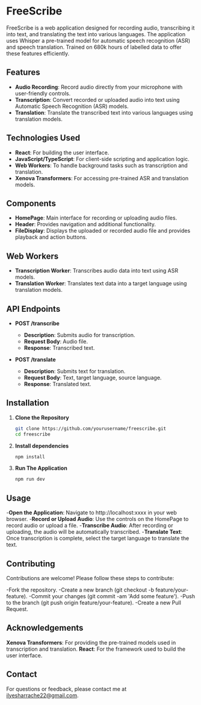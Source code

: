 # FreeScribe

FreeScribe is a web application designed for recording audio, transcribing it into text, and translating the text into various languages. The application uses Whisper a pre-trained model for automatic speech recognition (ASR) and speech translation. Trained on 680k hours of labelled data to offer these features efficiently.

## Features

- **Audio Recording**: Record audio directly from your microphone with user-friendly controls.
- **Transcription**: Convert recorded or uploaded audio into text using Automatic Speech Recognition (ASR) models.
- **Translation**: Translate the transcribed text into various languages using translation models.

## Technologies Used

- **React**: For building the user interface.
- **JavaScript/TypeScript**: For client-side scripting and application logic.
- **Web Workers**: To handle background tasks such as transcription and translation.
- **Xenova Transformers**: For accessing pre-trained ASR and translation models.

## Components

- **HomePage**: Main interface for recording or uploading audio files.
- **Header**: Provides navigation and additional functionality.
- **FileDisplay**: Displays the uploaded or recorded audio file and provides playback and action buttons.

## Web Workers

- **Transcription Worker**: Transcribes audio data into text using ASR models.
- **Translation Worker**: Translates text data into a target language using translation models.

## API Endpoints

- **POST /transcribe**
  - **Description**: Submits audio for transcription.
  - **Request Body**: Audio file.
  - **Response**: Transcribed text.

- **POST /translate**
  - **Description**: Submits text for translation.
  - **Request Body**: Text, target language, source language.
  - **Response**: Translated text.

## Installation

1. **Clone the Repository**
   ```bash
   git clone https://github.com/yourusername/freescribe.git
   cd freescribe
2. **Install dependencies**
   ```bash
   npm install
3. **Run The Application**
   ```bash
   npm run dev

## Usage
-**Open the Application**: Navigate to http://localhost:xxxx in your web browser.
-**Record or Upload Audio**: Use the controls on the HomePage to record audio or upload a file.
-**Transcribe Audio**: After recording or uploading, the audio will be automatically transcribed.
-**Translate Text**: Once transcription is complete, select the target language to translate the text.


## Contributing
Contributions are welcome! Please follow these steps to contribute:

-Fork the repository.
-Create a new branch (git checkout -b feature/your-feature).
-Commit your changes (git commit -am 'Add some feature').
-Push to the branch (git push origin feature/your-feature).
-Create a new Pull Request.


## Acknowledgements

**Xenova Transformers**: For providing the pre-trained models used in transcription and translation.
**React**: For the framework used to build the user interface.


## Contact
For questions or feedback, please contact me at ilyesharrache22@gmail.com.
